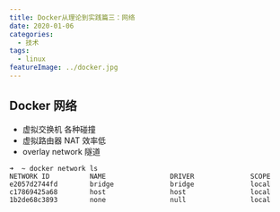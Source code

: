 ```yaml
---
title: Docker从理论到实践篇三：网络
date: 2020-01-06
categories:
  - 技术
tags:
  - linux
featureImage: ../docker.jpg
---
```


## Docker 网络

- 虚拟交换机 各种碰撞
- 虚拟路由器 NAT 效率低
- overlay network 隧道

```shell
➜  ~ docker network ls
NETWORK ID          NAME                DRIVER              SCOPE
e2057d2744fd        bridge              bridge              local
c17869425a68        host                host                local
1b2de68c3893        none                null                local
```